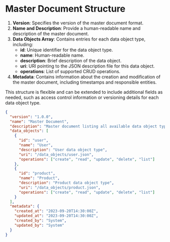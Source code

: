 # Master Document Structure

1. **Version**: Specifies the version of the master document format.
2. **Name and Description**: Provide a human-readable name and description of the master document.
3. **Data Objects Array**: Contains entries for each data object type, including:
   - **id**: Unique identifier for the data object type.
   - **name**: Human-readable name.
   - **description**: Brief description of the data object.
   - **uri**: URI pointing to the JSON description file for this data object.
   - **operations**: List of supported CRUD operations.
4. **Metadata**: Contains information about the creation and modification of the master document, including timestamps and responsible entities.

This structure is flexible and can be extended to include additional fields as needed, such as access control information or versioning details for each data object type.


```json
{
  "version": "1.0.0",
  "name": "Master Document",
  "description": "Master document listing all available data object types",
  "data_objects": [
    {
      "id": "user",
      "name": "User",
      "description": "User data object type",
      "uri": "/data_objects/user.json",
      "operations": ["create", "read", "update", "delete", "list"]
    },
    {
      "id": "product",
      "name": "Product",
      "description": "Product data object type",
      "uri": "/data_objects/product.json",
      "operations": ["create", "read", "update", "delete", "list"]
    }
  ],
  "metadata": {
    "created_at": "2023-09-20T14:30:00Z",
    "updated_at": "2023-09-20T14:30:00Z",
    "created_by": "System",
    "updated_by": "System"
  }
}
```

